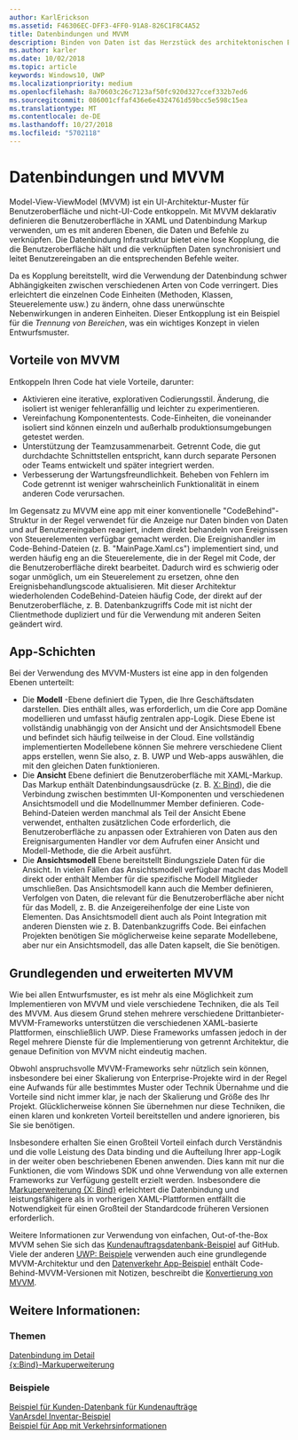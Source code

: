 ```yaml
---
author: KarlErickson
ms.assetid: F46306EC-DFF3-4FF0-91A8-826C1F8C4A52
title: Datenbindungen und MVVM
description: Binden von Daten ist das Herzstück des architektonischen Entwurfsmusters Model-View-ViewModel (MVVM)-UI, und ermöglicht die Kopplung zwischen UI und nicht-UI-Code.
ms.author: karler
ms.date: 10/02/2018
ms.topic: article
keywords: Windows10, UWP
ms.localizationpriority: medium
ms.openlocfilehash: 8a70603c26c7123af50fc920d327ccef332b7ed6
ms.sourcegitcommit: 086001cffaf436e6e4324761d59bcc5e598c15ea
ms.translationtype: MT
ms.contentlocale: de-DE
ms.lasthandoff: 10/27/2018
ms.locfileid: "5702118"
---
```

# <a name="data-binding-and-mvvm"></a>Datenbindungen und MVVM

Model-View-ViewModel (MVVM) ist ein UI-Architektur-Muster für Benutzeroberfläche und nicht-UI-Code entkoppeln. Mit MVVM deklarativ definieren die Benutzeroberfläche in XAML und Datenbindung Markup verwenden, um es mit anderen Ebenen, die Daten und Befehle zu verknüpfen. Die Datenbindung Infrastruktur bietet eine lose Kopplung, die die Benutzeroberfläche hält und die verknüpften Daten synchronisiert und leitet Benutzereingaben an die entsprechenden Befehle weiter. 

Da es Kopplung bereitstellt, wird die Verwendung der Datenbindung schwer Abhängigkeiten zwischen verschiedenen Arten von Code verringert. Dies erleichtert die einzelnen Code Einheiten (Methoden, Klassen, Steuerelemente usw.) zu ändern, ohne dass unerwünschte Nebenwirkungen in anderen Einheiten. Dieser Entkopplung ist ein Beispiel für die *Trennung von Bereichen*, was ein wichtiges Konzept in vielen Entwurfsmuster. 

## <a name="benefits-of-mvvm"></a>Vorteile von MVVM

Entkoppeln Ihren Code hat viele Vorteile, darunter:

* Aktivieren eine iterative, explorativen Codierungsstil. Änderung, die isoliert ist weniger fehleranfällig und leichter zu experimentieren.
* Vereinfachung Komponententests. Code-Einheiten, die voneinander isoliert sind können einzeln und außerhalb produktionsumgebungen getestet werden.
* Unterstützung der Teamzusammenarbeit. Getrennt Code, die gut durchdachte Schnittstellen entspricht, kann durch separate Personen oder Teams entwickelt und später integriert werden.
* Verbesserung der Wartungsfreundlichkeit. Beheben von Fehlern im Code getrennt ist weniger wahrscheinlich Funktionalität in einem anderen Code verursachen.

Im Gegensatz zu MVVM eine app mit einer konventionelle "CodeBehind"-Struktur in der Regel verwendet für die Anzeige nur Daten binden von Daten und auf Benutzereingaben reagiert, indem direkt behandeln von Ereignissen von Steuerelementen verfügbar gemacht werden. Die Ereignishandler im Code-Behind-Dateien (z. B. "MainPage.Xaml.cs") implementiert sind, und werden häufig eng an die Steuerelemente, die in der Regel mit Code, der die Benutzeroberfläche direkt bearbeitet. Dadurch wird es schwierig oder sogar unmöglich, um ein Steuerelement zu ersetzen, ohne den Ereignisbehandlungscode aktualisieren. Mit dieser Architektur wiederholenden CodeBehind-Dateien häufig Code, der direkt auf der Benutzeroberfläche, z. B. Datenbankzugriffs Code mit ist nicht der Clientmethode dupliziert und für die Verwendung mit anderen Seiten geändert wird.

## <a name="app-layers"></a>App-Schichten

Bei der Verwendung des MVVM-Musters ist eine app in den folgenden Ebenen unterteilt:

* Die **Modell** -Ebene definiert die Typen, die Ihre Geschäftsdaten darstellen. Dies enthält alles, was erforderlich, um die Core app Domäne modellieren und umfasst häufig zentralen app-Logik. Diese Ebene ist vollständig unabhängig von der Ansicht und der Ansichtsmodell Ebene und befindet sich häufig teilweise in der Cloud. Eine vollständig implementierten Modellebene können Sie mehrere verschiedene Client apps erstellen, wenn Sie also, z. B. UWP und Web-apps auswählen, die mit den gleichen Daten funktionieren.
* Die **Ansicht** Ebene definiert die Benutzeroberfläche mit XAML-Markup. Das Markup enthält Datenbindungsausdrücke (z. B. [X: Bind](https://docs.microsoft.com/windows/uwp/xaml-platform/x-bind-markup-extension)), die die Verbindung zwischen bestimmten UI-Komponenten und verschiedenen Ansichtsmodell und die Modellnummer Member definieren. Code-Behind-Dateien werden manchmal als Teil der Ansicht Ebene verwendet, enthalten zusätzlichen Code erforderlich, die Benutzeroberfläche zu anpassen oder Extrahieren von Daten aus den Ereignisargumenten Handler vor dem Aufrufen einer Ansicht und Modell-Methode, die die Arbeit ausführt. 
* Die **Ansichtsmodell** Ebene bereitstellt Bindungsziele Daten für die Ansicht. In vielen Fällen das Ansichtsmodell verfügbar macht das Modell direkt oder enthält Member für die spezifische Modell Mitglieder umschließen. Das Ansichtsmodell kann auch die Member definieren, Verfolgen von Daten, die relevant für die Benutzeroberfläche aber nicht für das Modell, z. B. die Anzeigereihenfolge der eine Liste von Elementen. Das Ansichtsmodell dient auch als Point Integration mit anderen Diensten wie z. B. Datenbankzugriffs Code. Bei einfachen Projekten benötigen Sie möglicherweise keine separate Modellebene, aber nur ein Ansichtsmodell, das alle Daten kapselt, die Sie benötigen. 

## <a name="basic-and-advanced-mvvm"></a>Grundlegenden und erweiterten MVVM

Wie bei allen Entwurfsmuster, es ist mehr als eine Möglichkeit zum Implementieren von MVVM und viele verschiedene Techniken, die als Teil des MVVM. Aus diesem Grund stehen mehrere verschiedene Drittanbieter-MVVM-Frameworks unterstützen die verschiedenen XAML-basierte Plattformen, einschließlich UWP. Diese Frameworks umfassen jedoch in der Regel mehrere Dienste für die Implementierung von getrennt Architektur, die genaue Definition von MVVM nicht eindeutig machen. 

Obwohl anspruchsvolle MVVM-Frameworks sehr nützlich sein können, insbesondere bei einer Skalierung von Enterprise-Projekte wird in der Regel eine Aufwands für alle bestimmtes Muster oder Technik Übernahme und die Vorteile sind nicht immer klar, je nach der Skalierung und Größe des Ihr Projekt. Glücklicherweise können Sie übernehmen nur diese Techniken, die einen klaren und konkreten Vorteil bereitstellen und andere ignorieren, bis Sie sie benötigen. 

Insbesondere erhalten Sie einen Großteil Vorteil einfach durch Verständnis und die volle Leistung des Data binding und die Aufteilung Ihrer app-Logik in der weiter oben beschriebenen Ebenen anwenden. Dies kann mit nur die Funktionen, die vom Windows SDK und ohne Verwendung von alle externen Frameworks zur Verfügung gestellt erzielt werden. Insbesondere die [Markuperweiterung {X: Bind}](https://docs.microsoft.com/windows/uwp/xaml-platform/x-bind-markup-extension) erleichtert die Datenbindung und leistungsfähigere als in vorherigen XAML-Plattformen entfällt die Notwendigkeit für einen Großteil der Standardcode früheren Versionen erforderlich.

Weitere Informationen zur Verwendung von einfachen, Out-of-the-Box MVVM sehen Sie sich das [Kundenauftragsdatenbank-Beispiel](https://github.com/Microsoft/Windows-appsample-customers-orders-database) auf GitHub. Viele der anderen [UWP: Beispiele](https://github.com/Microsoft?q=windows-appsample
) verwenden auch eine grundlegende MVVM-Architektur und den [Datenverkehr App-Beispiel](https://github.com/Microsoft/Windows-appsample-trafficapp) enthält Code-Behind-MVVM-Versionen mit Notizen, beschreibt die [Konvertierung von MVVM](https://github.com/Microsoft/Windows-appsample-trafficapp/blob/MVVM/MVVM.md). 

## <a name="see-also"></a>Weitere Informationen:

### <a name="topics"></a>Themen

[Datenbindung im Detail](https://docs.microsoft.com/windows/uwp/data-binding/data-binding-in-depth)  
[{x:Bind}-Markuperweiterung](https://docs.microsoft.com/windows/uwp/xaml-platform/x-bind-markup-extension)  

### <a name="samples"></a>Beispiele

[Beispiel für Kunden-Datenbank für Kundenaufträge](https://github.com/Microsoft/Windows-appsample-customers-orders-database)  
[VanArsdel Inventar-Beispiel](https://github.com/Microsoft/InventorySample)  
[Beispiel für App mit Verkehrsinformationen](https://github.com/Microsoft/Windows-appsample-trafficapp)  
